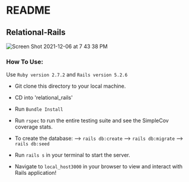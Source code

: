 # README

## Relational-Rails

![Screen Shot 2021-12-06 at 7 43 38 PM](https://user-images.githubusercontent.com/89213429/144956593-0fc0ea54-b942-487e-908b-97b8646ebe73.png)

### How To Use:

Use `Ruby version 2.7.2` and `Rails version 5.2.6`
+ Git clone this directory to your local machine.
+ CD into 'relational_rails'
+ Run `Bundle Install`
+ Run `rspec` to run the entire testing suite and see the SimpleCov coverage stats.

+ To create the database:
--> `rails db:create`
--> `rails db:migrate`
--> `rails db:seed`

+ Run `rails s` in your terminal to start the server.
+ Navigate to `local_host3000` in your browser to view and interact with Rails application!
